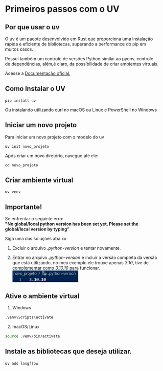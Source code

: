 # Primeiros passos com o UV

## Por que usar o uv

O uv é um pacote desenvolvido em Rust que proporciona uma instalação rápida e eficiente de bibliotecas, superando a performance do pip em muitos casos.

Possuí também um controle de versões Python similar ao pyenv, controle de dependências, além,é claro, da possíbilidade de criar ambientes virtuais.

Acesse a [Documentação oficial.](https://github.com/astral-sh/uv)

## Como Instalar o UV
```
pip install uv
```

Ou instalando utilizando curl no macOS ou Linux e PowerShell no Windows

## Iniciar um novo projeto
Para iniciar um novo projeto com o modelo do uv
```
uv init novo_projeto
```
Após criar um novo diretório, navegue até ele: 
```
cd novo_projeto
```

## Criar ambiente virtual
```
uv venv
```

## Importante!
Se enfrentar o seguinte erro:  \
**"No global/local python version has been set yet. Please set the global/local version by typing"**

Siga uma das soluções abaixo:

1. Excluir o arquivo *.python-version* e tentar novamente.

2. Entrar no arquivo *.python-version* e incluir a versão completa da versão que está utilizando, no meu exemplo ele trouxe apenas *3.10*, tive de complementar como *3.10.10* para funcionar.\
![Exemplo de arquivo python-version corrigido](https://github.com/MoisesArruda/UV-Python/blob/main/imgs/python-version.png)


## Ative o ambiente virtual
1. Windows
```bash
.venv\Scripts\activate
```
2. macOS/Linux
```bash
source .venv/bin/activate
```

## Instale as bibliotecas que deseja utilizar.

```bash
uv add langflow
```